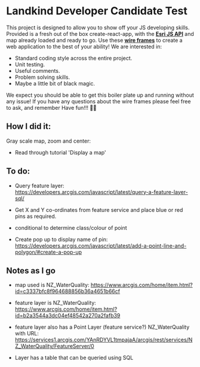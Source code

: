 # Landkind Developer Candidate Test

This project is designed to allow you to show off your JS developing skills. Provided is a fresh out of the box create-react-app, with the **[Esri JS API](https://developers.arcgis.com/javascript/latest/api-reference/index.html)** and map already loaded and ready to go. Use these **[wire frames](https://gpsitnz.sharepoint.com/:b:/g/EYF24WqbsG1ImTHG-L8Ks5oBoc4DUDDgZqXDplGJGsjF-Q)** to create a web application to the best of your ability! We are interested in:

  - Standard coding style across the entire project.
  - Unit testing.
  - Useful comments.
  - Problem solving skills.
  - Maybe a little bit of black magic.

We expect you should be able to get this boiler plate up and running without any issue! If you have any questions about the wire frames please feel free to ask, and remember Have fun!!! 🤘🏻

## How I did it:

Gray scale map, zoom and center:
 -  Read through tutorial 'Display a map'


## To do:

 - Query feature layer: https://developers.arcgis.com/javascript/latest/query-a-feature-layer-sql/

 - Get X and Y co-ordinates from feature service and place blue or red pins as required.

 - conditional to determine class/colour of point

 - Create pop up to display name of pin: https://developers.arcgis.com/javascript/latest/add-a-point-line-and-polygon/#create-a-pop-up


## Notes as I go

 - map used is NZ_WaterQuality: https://www.arcgis.com/home/item.html?id=c3337bfc8f964688856b36a4651b66cf

 - feature layer is NZ_WaterQuality: https://www.arcgis.com/home/item.html?id=b2a3544a3dc04ef48542a270a2fafb39

 - feature layer also has a Point Layer (feature service?) NZ_WaterQuality with URL: https://services1.arcgis.com/YAnRDYVL1tmpajaA/arcgis/rest/services/NZ_WaterQuality/FeatureServer/0

- Layer has a table that can be queried using SQL